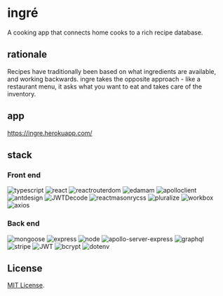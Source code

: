 # ingré 

A cooking app that connects home cooks to a rich recipe database.

## rationale

Recipes have traditionally been based on what ingredients are available, and working backwards. ingre takes the opposite approach - like a restaurant menu, it asks what you want to eat and takes care of the inventory.

## app

https://ingre.herokuapp.com/

## stack

### Front end

![typescript](https://img.shields.io/badge/-Typescript-blue) ![react](https://img.shields.io/badge/-React-blue) ![reactrouterdom](https://img.shields.io/badge/-React_Router_DOM-blue) ![edamam](https://img.shields.io/badge/-Edamam_API-blueviolet) ![apolloclient](https://img.shields.io/badge/-Apollo_Client-blueviolet) ![antdesign](https://img.shields.io/badge/-Ant_Design-success) ![JWTDecode](https://img.shields.io/badge/-JWT_decode-success) ![reactmasonrycss](https://img.shields.io/badge/-React_Masonry_CSS-lightgrey) ![pluralize](https://img.shields.io/badge/-pluralize-lightgrey) ![workbox](https://img.shields.io/badge/-workbox-lightgrey) ![axios](https://img.shields.io/badge/-Axios-lightgrey)

### Back end

![mongoose](https://img.shields.io/badge/-Mongoose-blue) ![express](https://img.shields.io/badge/-Express.js-blue) ![node](https://img.shields.io/badge/-Node.js-blue) ![apollo-server-express](https://img.shields.io/badge/-Apollo_Server_Express-blueviolet) ![graphql](https://img.shields.io/badge/-GraphQL-blueviolet) ![stripe](https://img.shields.io/badge/-Stripe-blueviolet) ![JWT](https://img.shields.io/badge/-JWT-success) ![bcrypt](https://img.shields.io/badge/-bcrypt-lightgrey) ![dotenv](https://img.shields.io/badge/-dotenv-lightgrey)

## License

[MIT License](./LICENSE).
